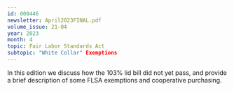 ```yaml
---
id: 000446
newsletter: April2023FINAL.pdf
volume_issue: 21-04
year: 2023
month: 4
topic: Fair Labor Standards Act
subtopic: "White Collar" Exemptions
---
```


In this edition we discuss how the 103% lid bill did not yet pass, and provide a brief description of some FLSA exemptions and cooperative purchasing.